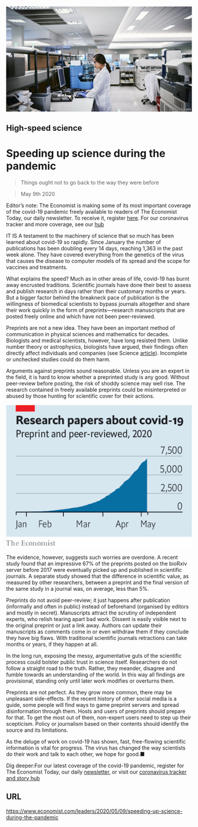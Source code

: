 ![](./images/20200509_LDP502.jpg)

## High-speed science

# Speeding up science during the pandemic

> Things ought not to go back to the way they were before

> May 9th 2020

Editor’s note: The Economist is making some of its most important coverage of the covid-19 pandemic freely available to readers of The Economist Today, our daily newsletter. To receive it, register [here](https://www.economist.com//newslettersignup). For our coronavirus tracker and more coverage, see our [hub](https://www.economist.com//coronavirus)

IT IS A testament to the machinery of science that so much has been learned about covid-19 so rapidly. Since January the number of publications has been doubling every 14 days, reaching 1,363 in the past week alone. They have covered everything from the genetics of the virus that causes the disease to computer models of its spread and the scope for vaccines and treatments.

What explains the speed? Much as in other areas of life, covid-19 has burnt away encrusted traditions. Scientific journals have done their best to assess and publish research in days rather than their customary months or years. But a bigger factor behind the breakneck pace of publication is the willingness of biomedical scientists to bypass journals altogether and share their work quickly in the form of preprints—research manuscripts that are posted freely online and which have not been peer-reviewed.

Preprints are not a new idea. They have been an important method of communication in physical sciences and mathematics for decades. Biologists and medical scientists, however, have long resisted them. Unlike number theory or astrophysics, biologists have argued, their findings often directly affect individuals and companies (see Science [article](https://www.economist.com//science-and-technology/2020/05/07/scientific-research-on-the-coronavirus-is-being-released-in-a-torrent)). Incomplete or unchecked studies could do them harm.

Arguments against preprints sound reasonable. Unless you are an expert in the field, it is hard to know whether a preprinted study is any good. Without peer-review before posting, the risk of shoddy science may well rise. The research contained in freely available preprints could be misinterpreted or abused by those hunting for scientific cover for their actions.



![](./images/20200509_LDC496.png)

The evidence, however, suggests such worries are overdone. A recent study found that an impressive 67% of the preprints posted on the bioRxiv server before 2017 were eventually picked up and published in scientific journals. A separate study showed that the difference in scientific value, as measured by other researchers, between a preprint and the final version of the same study in a journal was, on average, less than 5%.

Preprints do not avoid peer-review; it just happens after publication (informally and often in public) instead of beforehand (organised by editors and mostly in secret). Manuscripts attract the scrutiny of independent experts, who relish tearing apart bad work. Dissent is easily visible next to the original preprint or just a link away. Authors can update their manuscripts as comments come in or even withdraw them if they conclude they have big flaws. With traditional scientific journals retractions can take months or years, if they happen at all.

In the long run, exposing the messy, argumentative guts of the scientific process could bolster public trust in science itself. Researchers do not follow a straight road to the truth. Rather, they meander, disagree and fumble towards an understanding of the world. In this way all findings are provisional, standing only until later work modifies or overturns them.

Preprints are not perfect. As they grow more common, there may be unpleasant side-effects. If the recent history of other social media is a guide, some people will find ways to game preprint servers and spread disinformation through them. Hosts and users of preprints should prepare for that. To get the most out of them, non-expert users need to step up their scepticism. Policy or journalism based on their contents should identify the source and its limitations.

As the deluge of work on covid-19 has shown, fast, free-flowing scientific information is vital for progress. The virus has changed the way scientists do their work and talk to each other, we hope for good.■

Dig deeper:For our latest coverage of the covid-19 pandemic, register for The Economist Today, our daily [newsletter](https://www.economist.com//newslettersignup), or visit our [coronavirus tracker and story hub](https://www.economist.com//coronavirus)

## URL

https://www.economist.com/leaders/2020/05/09/speeding-up-science-during-the-pandemic

